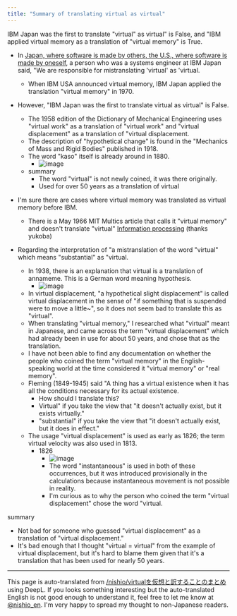 ```yaml
---
title: "Summary of translating virtual as virtual"
---
```


IBM Japan was the first to translate "virtual" as virtual" is False, and "IBM applied virtual memory as a translation of "virtual memory" is True.

- In [Japan, where software is made by others, the U.S., where software is made by oneself](http://amzn.to/2zAONjl), a person who was a systems engineer at IBM Japan said, "We are responsible for mistranslating 'virtual' as 'virtual.
    - When IBM USA announced virtual memory, IBM Japan applied the translation "virtual memory" in 1970.
- However, "IBM Japan was the first to translate virtual as virtual" is False.
    - The 1958 edition of the Dictionary of Mechanical Engineering uses "virtual work" as a translation of "virtual work" and "virtual displacement" as a translation of "virtual displacement.
    - The description of "hypothetical change" is found in the "Mechanics of Mass and Rigid Bodies" published in 1918.
    - The word "kaso" itself is already around in 1880.
        - ![image](https://gyazo.com/9daf44f55f6130a58485db56dde5a9e0/thumb/1000)
    - summary
        - The word "virtual" is not newly coined, it was there originally.
        - Used for over 50 years as a translation of virtual

- I'm sure there are cases where virtual memory was translated as virtual memory before IBM.
    - There is a May 1966 MIT Multics article that calls it "virtual memory" and doesn't translate "virtual" [Information processing](http://id.nii.ac.jp/1001/00008791/) (thanks yukoba)

- Regarding the interpretation of "a mistranslation of the word "virtual" which means "substantial" as "virtual.
    - In 1938, there is an explanation that virtual is a translation of annameme. This is a German word meaning hypothesis.
        - ![image](https://gyazo.com/bef0e0a3585680b28af234f3de7e5313/thumb/1000)
    - In virtual displacement, "a hypothetical slight displacement" is called virtual displacement in the sense of "if something that is suspended were to move a little~", so it does not seem bad to translate this as "virtual".
    - When translating "virtual memory," I researched what "virtual" meant in Japanese, and came across the term "virtual displacement" which had already been in use for about 50 years, and chose that as the translation.
    - I have not been able to find any documentation on whether the people who coined the term "virtual memory" in the English-speaking world at the time considered it "virtual memory" or "real memory".
    - Fleming (1849-1945) said "A thing has a virtual existence when it has all the conditions necessary for its actual existence.
        - How should I translate this?
        - Virtual" if you take the view that "it doesn't actually exist, but it exists virtually."
        - "substantial" if you take the view that "it doesn't actually exist, but it does in effect."
    - The usage "virtual displacement" is used as early as 1826; the term virtual velocity was also used in 1813.
        - 1826
            - ![image](https://gyazo.com/45f37aee613b9de6657047cdd776a4d0/thumb/1000)
            - The word "instantaneous" is used in both of these occurrences, but it was introduced provisionally in the calculations because instantaneous movement is not possible in reality.
            - I'm curious as to why the person who coined the term "virtual displacement" chose the word "virtual.

summary
- Not bad for someone who guessed "virtual displacement" as a translation of "virtual displacement."
- It's bad enough that I thought "virtual = virtual" from the example of virtual displacement, but it's hard to blame them given that it's a translation that has been used for nearly 50 years.
---
This page is auto-translated from [/nishio/virtualを仮想と訳することのまとめ](https://scrapbox.io/nishio/virtualを仮想と訳することのまとめ) using DeepL. If you looks something interesting but the auto-translated English is not good enough to understand it, feel free to let me know at [@nishio_en](https://twitter.com/nishio_en). I'm very happy to spread my thought to non-Japanese readers.